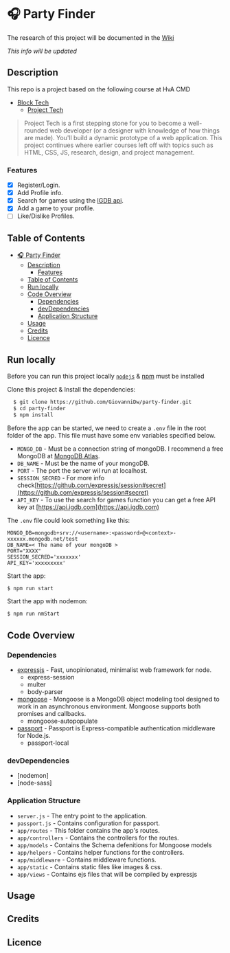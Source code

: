 # 🎧 Party Finder
The research of this project will be documented in the [Wiki](https://github.com/GiovanniDw/dating-app/wiki)

_This info will be updated_

## Description

This repo is a project based on the following course at HvA CMD
- [Block Tech](https://github.com/cmda-bt)
   - [Project Tech](https://github.com/cmda-bt/pt-course-19-20)

> Project Tech is a first stepping stone for you to become a well-rounded web developer (or a designer with knowledge of how things are made). You'll build a dynamic prototype of a web application. This project continues where earlier courses left off with topics such as HTML, CSS, JS, research, design, and project management.

### Features
- [x] Register/Login.
- [x] Add Profile info.
- [x] Search for games using the [IGDB api](https://api-docs.igdb.com/#about).
- [x] Add a game to your profile.
- [ ] Like/Dislike Profiles.

## Table of Contents

- [🎧 Party Finder](#%f0%9f%8e%a7-party-finder)
  - [Description](#description)
    - [Features](#features)
  - [Table of Contents](#table-of-contents)
  - [Run locally](#run-locally)
  - [Code Overview](#code-overview)
    - [Dependencies](#dependencies)
    - [devDependencies](#devdependencies)
    - [Application Structure](#application-structure)
  - [Usage](#usage)
  - [Credits](#credits)
  - [Licence](#licence)

## Run locally

Before you can run this project locally [`nodejs`](https://nodejs.org/en/) & [npm](https://docs.npmjs.com/downloading-and-installing-node-js-and-npm) must be installed

Clone this project & Install the dependencies:
```zsh
  $ git clone https://github.com/GiovanniDw/party-finder.git  
  $ cd party-finder
  $ npm install
```

Before the app can be started, we need to create a `.env` file in the root folder of the app. This file must have some env variables specified below.
   - `MONGO_DB` - Must be a connection string of mongoDB. I recommend a free MongoDB at [MongoDB Atlas](https://www.mongodb.com/cloud/atlas).
   - `DB_NAME` - Must be the name of your mongoDB.
   - `PORT` - The port the server wil run at localhost.
   - `SESSION_SECRED` - For more info check[https://github.com/expressjs/session#secret](https://github.com/expressjs/session#secret)
   - `API_KEY` - To use the search for games function you can get a free API key at [https://api.igdb.com](https://api.igdb.com) 


The `.env` file could look something like this: 

```
MONGO_DB=mongodb+srv://<username>:<password>@<context>-xxxxxx.mongodb.net/test
DB_NAME=< The name of your mongoDB >
PORT="XXXX"
SESSION_SECRED='xxxxxxx'
API_KEY='xxxxxxxxx'
```

Start the app:
```zsh
$ npm run start
```
Start the app with nodemon:
```zsh
$ npm run nmStart
```

## Code Overview
### Dependencies
- [expressjs](https://github.com/expressjs/express) - Fast, unopinionated, minimalist web framework for node.
  - express-session
  - multer
  - body-parser
- [mongoose](https://github.com/Automattic/mongoose) - Mongoose is a MongoDB object modeling tool designed to work in an asynchronous environment. Mongoose supports both promises and callbacks.
  - mongoose-autopopulate
- [passport](https://github.com/jaredhanson/passport) - Passport is Express-compatible authentication middleware for Node.js.
  - passport-local  

### devDependencies
- [nodemon]
- [node-sass]

### Application Structure
- `server.js` - The entry point to the application.
- `passport.js` - Contains configuration for passport.
- `app/routes` - This folder contains the app's routes.
- `app/controllers` - Contains the controllers for the routes.
- `app/models` - Contains the Schema defenitions for Mongoose models
- `app/helpers` - Contains helper functions for the controllers.
- `app/middleware` - Contains middleware functions.
- `app/static` - Contains static files like images & css.
- `app/views` - Contains ejs files that will be compiled by expressjs


## Usage 

## Credits

## Licence 


